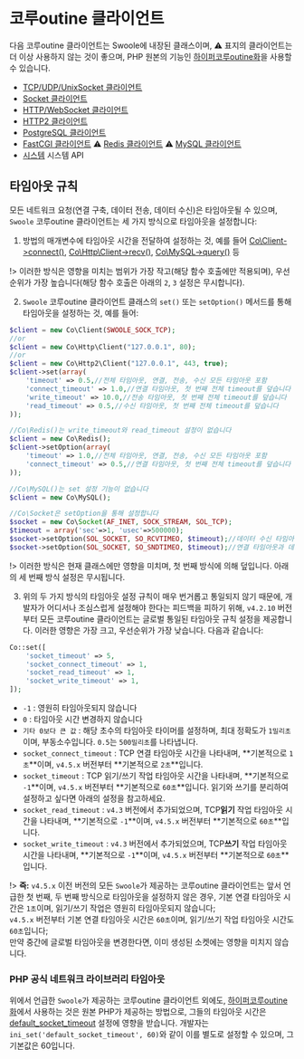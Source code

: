 # 코루outine 클라이언트 <!-- {docsify-ignore-all} -->

다음 코루outine 클라이언트는 Swoole에 내장된 클래스이며, ⚠️ 표지의 클라이언트는 더 이상 사용하지 않는 것이 좋으며, PHP 원본의 기능인 [하이퍼코루outine화](/runtime)을 사용할 수 있습니다.

* [TCP/UDP/UnixSocket 클라이언트](coroutine_client/client.md)
* [Socket 클라이언트](coroutine_client/socket.md)
* [HTTP/WebSocket 클라이언트](coroutine_client/http_client.md)
* [HTTP2 클라이언트](coroutine_client/http2_client.md)
* [PostgreSQL 클라이언트](coroutine_client/postgresql.md)
* [FastCGI 클라이언트](coroutine_client/fastcgi.md)
⚠️ [Redis 클라이언트](coroutine_client/redis.md)
⚠️ [MySQL 클라이언트](coroutine_client/mysql.md)
* [시스템](/coroutine/system) 시스템 API

## 타임아웃 규칙

모든 네트워크 요청(연결 구축, 데이터 전송, 데이터 수신)은 타임아웃될 수 있으며, `Swoole` 코루outine 클라이언트는 세 가지 방식으로 타임아웃을 설정합니다:

1. 방법의 매개변수에 타임아웃 시간을 전달하여 설정하는 것, 예를 들어 [Co\Client->connect()](/coroutine_client/client?id=connect), [Co\Http\Client->recv()](/coroutine_client/http_client?id=recv), [Co\MySQL->query()](/coroutine_client/mysql?id=query) 등

!> 이러한 방식은 영향을 미치는 범위가 가장 작고(해당 함수 호출에만 적용되며), 우선순위가 가장 높습니다(해당 함수 호출은 아래의 `2`, `3` 설정은 무시합니다).

2. `Swoole` 코루outine 클라이언트 클래스의 `set()` 또는 `setOption()` 메서드를 통해 타임아웃을 설정하는 것, 예를 들어:

```php
$client = new Co\Client(SWOOLE_SOCK_TCP);
//or
$client = new Co\Http\Client("127.0.0.1", 80);
//or
$client = new Co\Http2\Client("127.0.0.1", 443, true);
$client->set(array(
    'timeout' => 0.5,//전체 타임아웃, 연결, 전송, 수신 모든 타임아웃 포함
    'connect_timeout' => 1.0,//연결 타임아웃, 첫 번째 전체 timeout를 덮습니다
    'write_timeout' => 10.0,//전송 타임아웃, 첫 번째 전체 timeout를 덮습니다
    'read_timeout' => 0.5,//수신 타임아웃, 첫 번째 전체 timeout를 덮습니다
));

//Co\Redis()는 write_timeout와 read_timeout 설정이 없습니다
$client = new Co\Redis();
$client->setOption(array(
    'timeout' => 1.0,//전체 타임아웃, 연결, 전송, 수신 모든 타임아웃 포함
    'connect_timeout' => 0.5,//연결 타임아웃, 첫 번째 전체 timeout를 덮습니다 
));

//Co\MySQL()는 set 설정 기능이 없습니다
$client = new Co\MySQL();

//Co\Socket은 setOption을 통해 설정합니다
$socket = new Co\Socket(AF_INET, SOCK_STREAM, SOL_TCP);
$timeout = array('sec'=>1, 'usec'=>500000);
$socket->setOption(SOL_SOCKET, SO_RCVTIMEO, $timeout);//데이터 수신 타임아웃 시간
$socket->setOption(SOL_SOCKET, SO_SNDTIMEO, $timeout);//연결 타임아웃과 데이터 전송 타임아웃 설정
```

!> 이러한 방식은 현재 클래스에만 영향을 미치며, 첫 번째 방식에 의해 덮입니다. 아래의 세 번째 방식 설정은 무시됩니다.

3. 위의 두 가지 방식의 타임아웃 설정 규칙이 매우 번거롭고 통일되지 않기 때문에, 개발자가 어디서나 조심스럽게 설정해야 한다는 피드백을 피하기 위해, `v4.2.10` 버전부터 모든 코루outine 클라이언트는 글로벌 통일된 타임아웃 규칙 설정을 제공합니다. 이러한 영향은 가장 크고, 우선순위가 가장 낮습니다. 다음과 같습니다:

```php
Co::set([
    'socket_timeout' => 5,
    'socket_connect_timeout' => 1,
    'socket_read_timeout' => 1,
    'socket_write_timeout' => 1,
]);
```

+ `-1` : 영원히 타임아웃되지 않습니다
+ `0` : 타임아웃 시간 변경하지 않습니다
+ `기타 0보다 큰 값` : 해당 초수의 타임아웃 타이머를 설정하며, 최대 정확도가 `1밀리초`이며, 부동소수입니다. `0.5`는 `500밀리초`를 나타냅니다.
+ `socket_connect_timeout` : TCP 연결 타임아웃 시간을 나타내며, **기본적으로 `1초`**이며, `v4.5.x` 버전부터 **기본적으로 `2초`**입니다.
+ `socket_timeout` : TCP 읽기/쓰기 작업 타임아웃 시간을 나타내며, **기본적으로 `-1`**이며, `v4.5.x` 버전부터 **기본적으로 `60초`**입니다. 읽기와 쓰기를 분리하여 설정하고 싶다면 아래의 설정을 참고하세요.
+ `socket_read_timeout` : `v4.3` 버전에서 추가되었으며, TCP**읽기** 작업 타임아웃 시간을 나타내며, **기본적으로 `-1`**이며, `v4.5.x` 버전부터 **기본적으로 `60초`**입니다.
+ `socket_write_timeout` : `v4.3` 버전에서 추가되었으며, TCP**쓰기** 작업 타임아웃 시간을 나타내며, **기본적으로 `-1`**이며, `v4.5.x` 버전부터 **기본적으로 `60초`**입니다.

!> **즉:** `v4.5.x` 이전 버전의 모든 `Swoole`가 제공하는 코루outine 클라이언트는 앞서 언급한 첫 번째, 두 번째 방식으로 타임아웃을 설정하지 않은 경우, 기본 연결 타임아웃 시간은 `1초`이며, 읽기/쓰기 작업은 영원히 타임아웃되지 않습니다;  
`v4.5.x` 버전부터 기본 연결 타임아웃 시간은 `60초`이며, 읽기/쓰기 작업 타임아웃 시간도 `60초`입니다;  
만약 중간에 글로벌 타임아웃을 변경한다면, 이미 생성된 소켓에는 영향을 미치지 않습니다.

### PHP 공식 네트워크 라이브러리 타임아웃

위에서 언급한 `Swoole`가 제공하는 코루outine 클라이언트 외에도, [하이퍼코루outine화](/runtime)에서 사용하는 것은 원본 PHP가 제공하는 방법으로, 그들의 타임아웃 시간은 [default_socket_timeout](http://php.net/manual/zh/filesystem.configuration.php) 설정에 영향을 받습니다. 개발자는 `ini_set('default_socket_timeout', 60)`와 같이 이를 별도로 설정할 수 있으며, 그 기본값은 60입니다.
